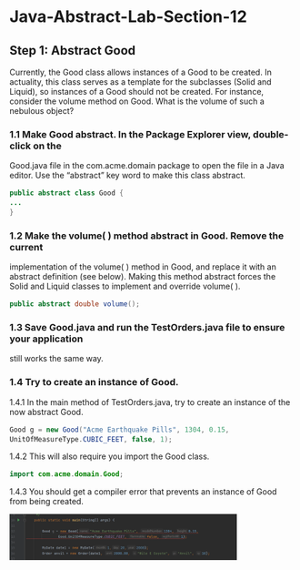 # Java-Abstract-Lab-Section-12

## Step 1: Abstract Good

Currently, the Good class allows instances of a Good to be created. In actuality, this
class serves as a template for the subclasses (Solid and Liquid), so instances of a
Good should not be created. For instance, consider the volume method on Good.
What is the volume of such a nebulous object?

### 1.1 Make Good abstract. In the Package Explorer view, double-click on the
Good.java file in the com.acme.domain package to open the file in a Java
editor. Use the “abstract” key word to make this class abstract.

```java
public abstract class Good {
...
}
```

### 1.2 Make the volume( ) method abstract in Good. Remove the current
implementation of the volume( ) method in Good, and replace it with an
abstract definition (see below). Making this method abstract forces the
Solid and Liquid classes to implement and override volume( ).

```java
public abstract double volume();
```

### 1.3 Save Good.java and run the TestOrders.java file to ensure your application
still works the same way.

### 1.4 Try to create an instance of Good.

1.4.1 In the main method of TestOrders.java, try to create an instance of the now
abstract Good.
```java
Good g = new Good("Acme Earthquake Pills", 1304, 0.15,
UnitOfMeasureType.CUBIC_FEET, false, 1);
```
1.4.2 This will also require you import the Good class.
```java
import com.acme.domain.Good;
```
1.4.3 You should get a compiler error that prevents an instance of Good from
being created.

<img src="./src/main/resources/compilerErrorGood.png" width="400px">
